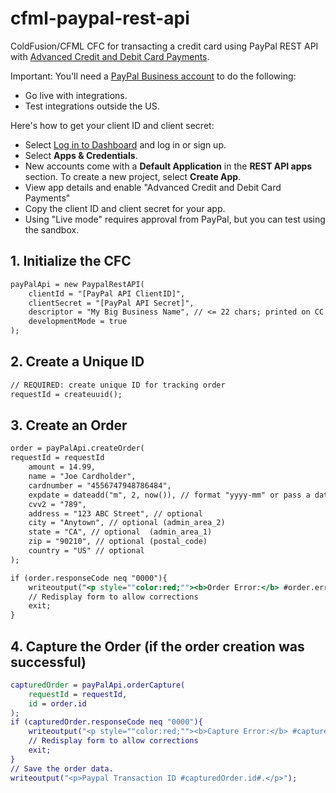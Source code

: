 # cfml-paypal-rest-api
ColdFusion/CFML CFC for transacting a credit card using PayPal REST API with [Advanced Credit and Debit Card Payments](https://www.paypal.com/us/cshelp/article/what-is-paypal-advanced-checkout-and-how-do-i-get-started-help95).

Important: You'll need a [PayPal Business account](https://www.paypal.com/business/open-business-account) to do the following:
- Go live with integrations.
- Test integrations outside the US.

Here's how to get your client ID and client secret:
- Select [Log in to Dashboard](https://developer.paypal.com/dashboard/) and log in or sign up.
- Select **Apps & Credentials**.
- New accounts come with a **Default Application** in the **REST API apps** section. To create a new project, select **Create App**.
- View app details and enable "Advanced Credit and Debit Card Payments"
- Copy the client ID and client secret for your app.
- Using "Live mode" requires approval from PayPal, but you can test using the sandbox.

## 1. Initialize the CFC

```cfc
payPalApi = new PaypalRestAPI(
	clientId = "[PayPal API ClientID]",
	clientSecret = "[PayPal API Secret]",
	descriptor = "My Big Business Name", // <= 22 chars; printed on CC statement
	developmentMode = true
);
```

## 2. Create a Unique ID

```cfc
// REQUIRED: create unique ID for tracking order
requestId = createuuid();
```

## 3. Create an Order

```cfc
order = payPalApi.createOrder(
requestId = requestId
	amount = 14.99,
	name = "Joe Cardholder",
	cardnumber = "4556747948786484",
	expdate = dateadd("m", 2, now()), // format "yyyy-mm" or pass a date object
	cvv2 = "789",
	address = "123 ABC Street", // optional
	city = "Anytown", // optional (admin_area_2)
	state = "CA", // optional  (admin_area_1)
	zip = "90210", // optional (postal_code)
	country = "US" // optional
);

if (order.responseCode neq "0000"){
	writeoutput("<p style=""color:red;""><b>Order Error:</b> #order.errorMessage#</p>");
	// Redisplay form to allow corrections
	exit;
}
```

## 4. Capture the Order (if the order creation was successful)

```cfc
capturedOrder = payPalApi.orderCapture(
	requestId = requestId,
	id = order.id
);
if (capturedOrder.responseCode neq "0000"){
	writeoutput("<p style=""color:red;""><b>Capture Error:</b> #capturedOrder.errorMessage#</p>");
	// Redisplay form to allow corrections
	exit;
}
// Save the order data.
writeoutput("<p>Paypal Transaction ID #capturedOrder.id#.</p>");
```

